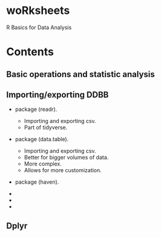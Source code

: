 # woRksheets
R Basics for Data Analysis

# Contents

## Basic operations and statistic analysis

## Importing/exporting DDBB 
* package (readr).
  * Importing and exporting csv.
  * Part of tidyverse.
* package (data.table).
  * Importing and exporting csv.
  * Better for bigger volumes of data.
  * More complex.
  * Allows for more customization.
 * package (haven).

 * 
 * 
  * 

## Dplyr
## 
## 
## 


